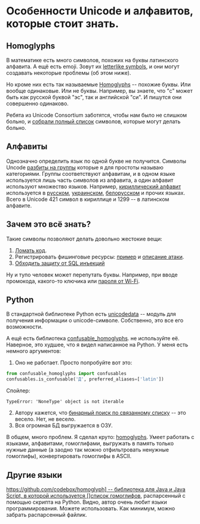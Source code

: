 # Особенности Unicode и алфавитов, которые стоит знать.

## Homoglyphs

В математике есть много символов, похожих на буквы латинского алфавита. А ещё есть emoji. Зовут их [letterlike symbols](https://en.wikipedia.org/wiki/Letterlike_Symbols), и они могут создавать некоторые проблемы (об этом ниже).

Но кроме них есть так называемые [Homoglyphs](https://en.wikipedia.org/wiki/Homoglyph) -- похожие буквы. Или вообще одинаковые. Или не буквы. Например, вы знаете, что "с" может быть как русской буквой "эс", так и английской "си". И пишутся они совершенно одинаково.

Ребята из Unicode Consortium заботятся, чтобы нам было не слишком больно, и [собрали полный список](http://www.unicode.org/Public/security/latest/) символов, которые могут делать больно.


## Алфавиты

Однозначно определить язык по одной букве не получится. Символы Uncode [разбиты на группы](https://en.wikipedia.org/wiki/ISO_15924#List_of_codes) которые я для простоты называю категориями. Группы соответствуют алфавитам, и в одном языке используется лишь часть символов из алфавита, а один алфавит используют множество языков. Например, [кириллический алфавит](https://ru.wikipedia.org/wiki/%D0%90%D0%BB%D1%84%D0%B0%D0%B2%D0%B8%D1%82%D1%8B_%D0%BD%D0%B0_%D0%BE%D1%81%D0%BD%D0%BE%D0%B2%D0%B5_%D0%BA%D0%B8%D1%80%D0%B8%D0%BB%D0%BB%D0%B8%D1%86%D1%8B) используется в [русском](https://ru.wikipedia.org/wiki/%D0%A0%D1%83%D1%81%D1%81%D0%BA%D0%B8%D0%B9_%D1%8F%D0%B7%D1%8B%D0%BA), [украинском](https://ru.wikipedia.org/wiki/%D0%A3%D0%BA%D1%80%D0%B0%D0%B8%D0%BD%D1%81%D0%BA%D0%B8%D0%B9_%D1%8F%D0%B7%D1%8B%D0%BA), [белорусском](https://ru.wikipedia.org/wiki/%D0%91%D0%B5%D0%BB%D0%BE%D1%80%D1%83%D1%81%D1%81%D0%BA%D0%B8%D0%B9_%D1%8F%D0%B7%D1%8B%D0%BA) и прочих языках. Всего в Unicode 421 символ в кириллице и 1299 -- в латинском алфавите.


## Зачем это всё знать?

Такие символы позволяют делать довольно жестокие вещи:

1. [Ломать код](https://github.com/reinderien/mimic).
2. Регистрировать фишинговые ресурсы: [пример](https://xakep.ru/2016/11/22/referral-spam/) и [описание атаки](https://en.wikipedia.org/wiki/IDN_homograph_attack).
3. [Обходить защиту от SQL инъекций](https://hackernoon.com/%CA%BC-%C5%9B%E2%84%87%E2%84%92%E2%84%87%E2%84%82%CA%88-how-unicode-homoglyphs-will-break-your-custom-sql-injection-sanitizing-functions-1224377f7b51)

Ну и тупо человек может перепутать буквы. Например, при вводе промокода, какого-то ключика или [пароля от Wi-Fi](https://www.youtube.com/watch?v=XNMOYFArkTc).


## Python

В стандартной библиотеке Python есть [unicodedata](https://docs.python.org/3/library/unicodedata.html) -- модуль для получения информации о unicode-символе. Собственно, это все его возможности.

А ещё есть библиотека [confusable_homoglyphs](https://github.com/vhf/confusable_homoglyph). не используйте её. Наверное, это худшее, что я видел написанное на Python. У меня есть немного аргументов:
1. Оно не работает. Просто попробуйте вот это:
  ```python
  from confusable_homoglyphs import confusables
  confusables.is_confusable('Д', preferred_aliases=['latin'])
  ```
  Спойлер:
  ```
  TypeError: 'NoneType' object is not iterable
  ```
2. Автору кажется, что [бинарный поиск по связанному списку](https://github.com/vhf/confusable_homoglyphs/blob/master/confusable_homoglyphs/categories.py#L27) -- это весело. Нет, не весело.
3. Вся огромная БД выгружается в ОЗУ.

В общем, много проблем. Я сделал круто:
[homoglyphs](https://github.com/orsinium/homoglyphs). Умеет работать с языками, алфавитами, гомоглифами, выгружать в память только нужные данные (а заодно так можно отфильтровать ненужные гомоглифы), конвертировать гомоглифы в ASCII.


## Другие языки

[https://github.com/codebox/homoglyph] -- библиотека для Java и Java Script, в которой используется []список гомоглифов](https://github.com/codebox/homoglyph/blob/master/raw_data/chars.txt), распарсенный с помощью скрипта на Python. Видно, автор очень любит языки программирования. Можете использовать. Как минимум, можно забрать распарсенный файлик.
